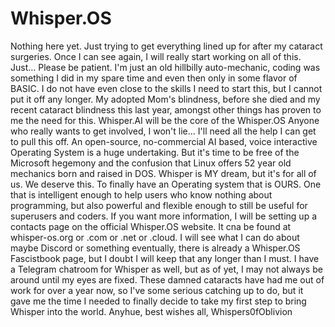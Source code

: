 # Whisper.OS
Nothing here yet. Just trying to get everything lined up for after
my cataract surgeries. Once I can see again, I will really start
working on all of this. Just... Please be patient. I'm just an old
hillbilly auto-mechanic, coding was something I did in my spare
time and even then only in some flavor of BASIC. I do not have even
close to the skills I need to start this, but I cannot put it off
any longer. My adopted Mom's blindness, before she died and my
recent cataract blindness this last year, amongst other things has
proven to me the need for this. Whisper.AI will be the core of the
Whisper.OS
Anyone who really wants to get involved, I won't lie... I'll need
all the help I can get to pull this off. An open-source, no-commercial
AI based, voice interactive Operating System is a huge undertaking.
But it's time to be free of the Microsoft hegemony and the confusion
that Linux offers 52 year old mechanics born and raised in DOS. Whisper
is MY dream, but it's for all of us. We deserve this. To finally have
an Operating system that is OURS. One that is intelligent enough to
help users who know nothing about programming, but also powerful and
flexible enough to still be useful for superusers and coders. If you
want more information, I will be setting up a contacts page on the
official Whisper.OS website. It cna be found at whisper-os.org or .com
or .net or .cloud. I will see what I can do about maybe Discord or
something eventually, there is already a Whisper.OS Fascistbook page,
but I doubt I will keep that any longer than I must. I have a Telegram
chatroom for Whisper as well, but as of yet, I may not always be around
until my eyes are fixed. These damned cataracts have had me out of work
for over a year now, so I've some serious catching up to do, but it gave
me the time I needed to finally decide to take my first step to bring
Whisper into the world.
Anyhue, best  wishes all,
  Whispers0fOblivion
